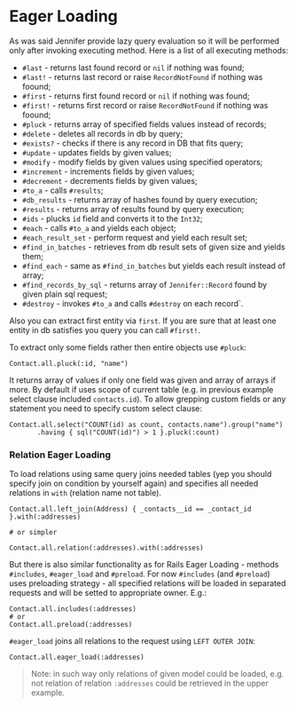 # Eager Loading

As was said Jennifer provide lazy query evaluation  so it will be performed only after invoking executing method. Here is a list of all executing methods:

- `#last` - returns last found record or `nil` if nothing was found;
- `#last!` - returns last record or raise `RecordNotFound` if nothing was foound;
- `#first` - returns first found record or `nil` if nothing was found;
- `#first!` - returns first record or raise `RecordNotFound` if nothing was foound;
- `#pluck` - returns array of specified fields values instead of records;
- `#delete` - deletes all records in db by query;
- `#exists?` - checks if there is any record in DB that fits query;
- `#update` - updates fields by given values;
- `#modify` - modify fields by given values using specified operators;
- `#increment` - increments fields by given values;
- `#decrement` - decrements fields by given values;
- `#to_a` - calls `#results`;
- `#db_results` - returns array of hashes found by query execution;
- `#results` - returns array of results found by query execution;
- `#ids` - plucks `id` field and converts it to the `Int32`;
- `#each` - calls `#to_a` and yields each object;
- `#each_result_set` - perform request and yield each result set;
- `#find_in_batches` - retrieves from db result sets of given size and yields them;
- `#find_each` - same as `#find_in_batches` but yields each result instead of array;
- `#find_records_by_sql` - returns array of `Jennifer::Record` found by given plain sql request;
- `#destroy` - invokes `#to_a` and calls `#destroy` on each record`.

Also you can extract first entity via `first`. If you are sure that at least one entity in db satisfies you query you can call `#first!`.

To extract only some fields rather then entire objects use `#pluck`:

```crystal
Contact.all.pluck(:id, "name")
```

It returns array of values if only one field was given and array of arrays if more. By default if uses scope of current table (e.g. in previous example select clause included `contacts.id`). To allow grepping custom fields or any statement you need to specify custom select clause:

```crystal
Contact.all.select("COUNT(id) as count, contacts.name").group("name")
       .having { sql("COUNT(id)") > 1 }.pluck(:count)
```

### Relation Eager Loading

To load relations using same query joins needed tables (yep you should specify join on condition by yourself again) and specifies all needed relations in `with` (relation name not table).

```crystal
Contact.all.left_join(Address) { _contacts__id == _contact_id }.with(:addresses)

# or simpler

Contact.all.relation(:addresses).with(:addresses)
```

But there is also similar functionality as for Rails Eager Loading - methods `#includes`, `#eager_load` and `#preload`. For now `#includes` (and `#preload`) uses preloading strategy - all specified relations will be loaded in separated requests and will be setted to appropriate owner. E.g.:

```crystal
Contact.all.includes(:addresses)
# or
Contact.all.preload(:addresses)
```

`#eager_load` joins all relations to the request using `LEFT OUTER JOIN`:

```crystal
Contact.all.eager_load(:addresses)
```

> Note: in such way only relations of given model could be loaded, e.g. not relation of relation `:addresses` could be retrieved in the upper example.